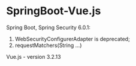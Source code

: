 # SpringBoot-Vue.js


Spring Boot, Spring Security 6.0.1:
1. WebSecurityConfigurerAdapter is deprecated;
2. requestMatchers(String ...)


Vue.js - version 3.2.13


